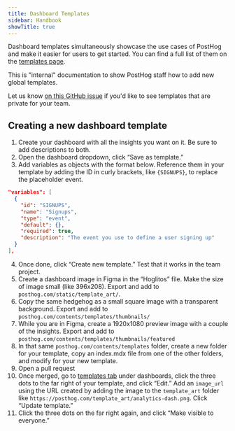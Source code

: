 ```yaml
---
title: Dashboard Templates
sidebar: Handbook
showTitle: true
---
```


Dashboard templates simultaneously showcase the use cases of PostHog and make it easier for users to get started. You can find a full list of them on the [templates page](/templates).

This is "internal" documentation to show PostHog staff how to add new global templates.

Let us know [on this GitHub issue](https://github.com/PostHog/posthog/issues/12732) if you'd like to see templates that are private for your team.

## Creating a new dashboard template

1. Create your dashboard with all the insights you want on it. Be sure to add descriptions to both.
2. Open the dashboard dropdown, click “Save as template.”
3. Add variables as objects with the format below. Reference them in your template by adding the ID in curly brackets, like `{SIGNUPS}`, to replace the placeholder event.

```json
"variables": [
  {
    "id": "SIGNUPS",
    "name": "Signups",
    "type": "event",
    "default": {},
    "required": true,
    "description": "The event you use to define a user signing up"
  }
],
```

4. Once done, click “Create new template.” Test that it works in the team project.
5. Create a dashboard image in Figma in the “Hoglitos” file. Make the size of image small (like 396x208). Export and add to `posthog.com/static/template_art/`.
6. Copy the same hedgehog as a small square image with a transparent background. Export and add to `posthog.com/contents/templates/thumbnails/`
7. While you are in Figma, create a 1920x1080 preview image with a couple of the insights. Export and add to `posthog.com/contents/templates/thumbnails/featured`
8. In that same `posthog.com/contents/templates` folder, create a new folder for your template, copy an index.mdx file from one of the other folders, and modify for your new template.
9. Open a pull request
10. Once merged, go to [templates tab](https://app.posthog.com/dashboard?tab=templates) under dashboards, click the three dots to the far right of your template, and click “Edit.” Add an `image_url` using the URL created by adding the image to the `template_art` folder like `https://posthog.com/template_art/analytics-dash.png`. Click “Update template.”
11. Click the three dots on the far right again, and click “Make visible to everyone.”
